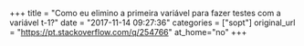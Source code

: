 +++
title = "Como eu elimino a primeira variável para fazer testes com a variável t-1?"
date = "2017-11-14 09:27:36"
categories = ["sopt"]
original_url = "https://pt.stackoverflow.com/q/254766"
at_home="no"
+++


